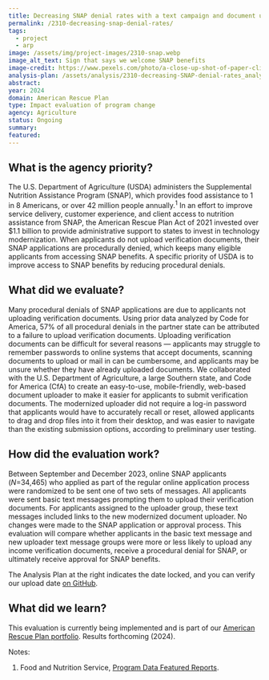 ```yaml
---
title: Decreasing SNAP denial rates with a text campaign and document uploader
permalink: /2310-decreasing-snap-denial-rates/
tags: 
  - project
  - arp
image: /assets/img/project-images/2310-snap.webp
image_alt_text: Sign that says we welcome SNAP benefits
image-credit: https://www.pexels.com/photo/a-close-up-shot-of-paper-clipped-documents-7054757/
analysis-plan: /assets/analysis/2310-decreasing-SNAP-denial-rates_analysis-plan.pdf
abstract: 
year: 2024  
domain: American Rescue Plan
type: Impact evaluation of program change
agency: Agriculture
status: Ongoing
summary: 
featured: 
---
```

## What is the agency priority?
The U.S. Department of Agriculture (USDA) administers the Supplemental Nutrition Assistance Program (SNAP), which provides food assistance to 1 in 8 Americans, or over 42 million people annually.<sup>1</sup> In an effort to improve service delivery, customer experience, and client access to nutrition assistance from SNAP, the American Rescue Plan Act of 2021 invested over $1.1 billion to provide administrative support to states to invest in technology modernization. When applicants do not upload verification documents, their SNAP applications are procedurally denied, which keeps many eligible applicants from accessing SNAP benefits. A specific priority of USDA is to improve access to SNAP benefits by reducing procedural denials.

## What did we evaluate?
Many procedural denials of SNAP applications are due to applicants not uploading verification documents. Using prior data analyzed by Code for America, 57% of all procedural denials in the partner state can be attributed to a failure to upload verification documents. Uploading verification documents can be difficult for several reasons — applicants may struggle to remember passwords to online systems that accept documents, scanning documents to upload or mail in can be cumbersome, and applicants may be unsure whether they have already uploaded documents. We collaborated with the U.S. Department of Agriculture, a large Southern state, and Code for America (CfA) to create an easy-to-use, mobile-friendly, web-based document uploader to make it easier for applicants to submit verification documents. The modernized uploader did not require a log-in password that applicants would have to accurately recall or reset, allowed applicants to drag and drop files into it from their desktop, and was easier to navigate than the existing submission options, according to preliminary user testing.

## How did the evaluation work?
Between September and December 2023, online SNAP applicants (<i>N</i>=34,465) who applied as part of the regular online application process were randomized to be sent one of two sets of messages. All applicants were sent basic text messages prompting them to upload their verification documents. For applicants assigned to the uploader group, these text messages included links to the new modernized document uploader. No changes were made to the SNAP application or approval process. This evaluation will compare whether applicants in the basic text message and new uploader text message groups were more or less likely to upload any income verification documents, receive a procedural denial for SNAP, or ultimately receive approval for SNAP benefits.

The Analysis Plan at the right indicates the date locked, and you can verify our upload date <a class="usa-link usa-link--external" href="https://github.com/gsa-oes/office-of-evaluation-sciences/commits/master/assets/analysis/2310-decreasing-SNAP-denial-rates_analysis-plan.pdf">on GitHub</a>. 

## What did we learn?
This evaluation is currently being implemented and is part of our <a href="https://oes.gsa.gov/american-rescue-plan/">American Rescue Plan portfolio</a>. 
Results forthcoming (2024).

Notes:
1. Food and Nutrition Service, <a class="usa-link usa-link--external" href="https://www.fns.usda.gov/pd/overview">Program Data Featured Reports</a>.
